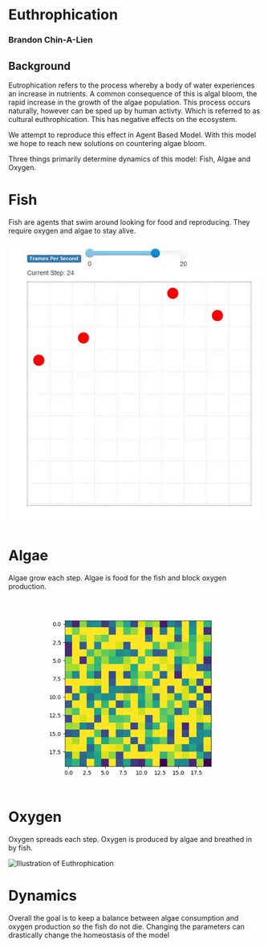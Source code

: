 # Euthrophication
### Brandon Chin-A-Lien
## Background
Eutrophication refers to the process whereby a body of water experiences an increase in nutrients. A common consequence of this is algal bloom, the rapid increase in the growth of the algae population. This process occurs naturally, however can be sped up by human activty. Which is referred to as cultural euthrophication. This has negative effects on the ecosystem. 

We attempt to reproduce this effect in Agent Based Model. With this model we hope to reach new solutions on countering algae bloom.

Three things primarily determine dynamics of this model: Fish, Algae and Oxygen.

# Fish

Fish are agents that swim around looking for food and reproducing. They require oxygen and algae to stay alive. 

![Illustration of Fish](doc/fish.gif)

# Algae 

Algae grow each step. Algae is food for the fish and block oxygen production. 

![Illustration of Algae](doc/algae_with_fish.gif)

# Oxygen

Oxygen spreads each step. Oxygen is produced by algae and breathed in by fish. 

![Illustration of Euthrophication](doc/oxygen.gif)


# Dynamics

Overall the goal is to keep a balance between algae consumption and oxygen production so the fish do not die. Changing the parameters can drastically change the homeostasis of the model
